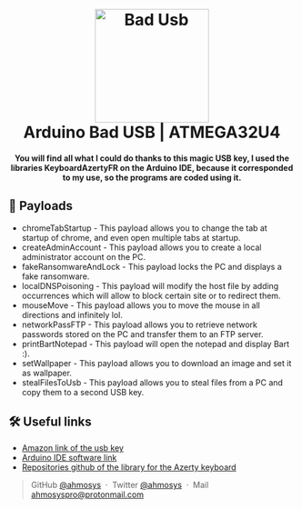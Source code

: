<h1 align="center">
  <br>
  <a href=(https://amzn.to/32tLg3f"><img src="https://i.postimg.cc/43ncTMms/img-usb.png" alt="Bad Usb" width="200"></a>
  <br>
  Arduino Bad USB | ATMEGA32U4
  <br>
</h1>

<h4 align="center">You will find all what I could do thanks to this magic USB key, I used the libraries KeyboardAzertyFR on the Arduino IDE, because it corresponded to my use, so the programs are coded using it.</h4>

## 📃 Payloads

- chromeTabStartup - This payload allows you to change the tab at startup of chrome, and even open multiple tabs at startup.
- createAdminAccount - This payload allows you to create a local administrator account on the PC.
- fakeRansomwareAndLock - This payload locks the PC and displays a fake ransomware.
- localDNSPoisoning - This payload will modify the host file by adding occurrences which will allow to block certain site or to redirect them.
- mouseMove - This payload allows you to move the mouse in all directions and infinitely lol.
- networkPassFTP - This payload allows you to retrieve network passwords stored on the PC and transfer them to an FTP server.
- printBartNotepad - This payload will open the notepad and display Bart :).
- setWallpaper - This payload allows you to download an image and set it as wallpaper.
- stealFilesToUsb - This payload allows you to steal files from a PC and copy them to a second USB key.

## 🛠 Useful links

- [Amazon link of the usb key](https://amzn.to/32tLg3f)
- [Arduino IDE software link](https://www.arduino.cc/en/Main/Software_)
- [Repositories github of the library for the Azerty keyboard](https://github.com/martin-leo/KeyboardAzertyFr)

> GitHub [@ahmosys](https://github.com/ahmosys) &nbsp;&middot;&nbsp;
> Twitter [@ahmosys](https://twitter.com/ahmosys) &nbsp;&middot;&nbsp;
> Mail ahmosyspro@protonmail.com
